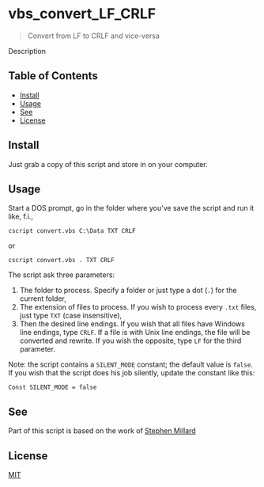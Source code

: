 # vbs_convert_LF_CRLF

> Convert from LF to CRLF and vice-versa

Description

## Table of Contents

- [Install](#install)
- [Usage](#usage)
- [See](#see)
- [License](#license)

## Install

Just grab a copy of this script and store in on your computer.

## Usage

Start a DOS prompt, go in the folder where you've save the script and run it like, f.i.,

```
cscript convert.vbs C:\Data TXT CRLF
```

or

```
cscript convert.vbs . TXT CRLF
```

The script ask three parameters:

1. The folder to process. Specify a folder or just type a dot (`.`) for the current folder,
2. The extension of files to process. If you wish to process every `.txt` files, just type `TXT` (case insensitive),
3. Then the desired line endings. If you wish that all files have Windows line endings, type `CRLF`. If a file is with Unix line endings, the file will be converted and rewrite. If you wish the opposite, type `LF` for the third parameter.

Note: the script contains a `SILENT_MODE` constant; the default value is `false`. If you wish that the script does his job silently, update the constant like this:

```vbnet
Const SILENT_MODE = false
```

## See

Part of this script is based on the work of [Stephen Millard](http://www.thoughtasylum.com/blog/2015/6/28/vbscript-flip-line-endings.html)

## License

[MIT](LICENSE)
